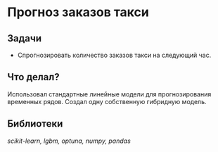 # Прогноз заказов такси


## Задачи

 - Спрогнозировать количество заказов такси на следующий час.



## Что делал?

Использовал стандартные линейные модели для прогнозирования временных рядов. Создал одну собственную гибридную модель.



## Библиотеки

*scikit-learn, lgbm, optuna, numpy, pandas*

